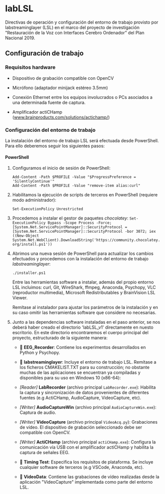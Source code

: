 # labLSL
Directivas de operación y configuración del entorno de trabajo provisto por labstreaminglayer (LSL) en el marco del proyecto de investigación "Restauración de la Voz con Interfaces Cerebro Ordenador" del Plan Nacional 2019.

## Configuración de trabajo

### Requisitos hardware

- Dispositivo de grabación compatible con OpenCV

- Micrófono (adaptador minijack estéreo 3.5mm)

- Conexión Ethernet entre los equipos involucrados o PCs asociados a una determinada fuente de captura.

- Amplificador actiCHamp (www.brainproducts.com/solutions/actichamp/)

### Configuración del entorno de trabajo
La instalación del entorno de trabajo LSL será efectuada desde PowerShell. Para ello deberemos seguir los siguientes pasos:

#### PowerShell

1. Configuramos el inicio de sesión de PowerShell:
      ```
      Add-Content -Path $PROFILE -Value "$ProgressPreference = 'SilentlyContinue'"
      Add-Content -Path $PROFILE -Value "remove-item alias:curl"
      ```

2. Habilitamos la ejecución de scripts de terceros en PowerShell (requiere modo administrador):
      ```
      Set-ExecutionPolicy Unrestricted
      ```

3. Procedemos a instalar el gestor de paquetes *chocolatey*:
            ```
            Set-ExecutionPolicy Bypass -Scope Process -Force; [System.Net.ServicePointManager]::SecurityProtocol = [System.Net.ServicePointManager]::SecurityProtocol -bor 3072; iex ((New-Object System.Net.WebClient).DownloadString('https://community.chocolatey.org/install.ps1'))
            ```
            
4. Abrimos una nueva sesión de PowerShell para actualizar los cambios efectuados y procedemos con la instalación del entorno de trabajo *labstreaminglayer*:
      ```
      ./installer.ps1
      ```

      Entre las herramientas software a instalar, además del propio entorno LSL incluimos: curl, Git, WireShark, ffmpeg, Anaconda, Psychopy, VLC (reproductor multimedia), Microsoft Redistributables y BrainVision LSL Viewer. 

      Remítase al instalador para ajustar los parámetros de la instalación y en su caso omitir las herramientas software que considere no necesarias. 

5. Junto a las dependencias software instaladas en el paso anterior, se nos deberá haber creado el directorio 'labLSL_v1' directamente en nuesto escritorio. En este directorio encontraremos el cuerpo principal del proyecto, estructurado de la siguiente manera:

      - :file_folder: **EEG_Recorder**: Contiene los experimentos desarrollados en Python y Psychopy. 

      - :file_folder: **labstreaminglayer**: Incluye el entorno de trabajo LSL. Remítase a los ficheros CMAKELIST.TXT para su construcción; no obstante muchas de las aplicaciones se encuentran ya compiladas y disponibles para su uso en Windows 10 (x86-64):

      - *[Reader]* **LabRecorder** (archivo principal ```LabRecorder.exe```): Habilita la captura y sincronización de datos provenientes de diferentes fuentes (e.g ActiCHamp, AudioCapture, VideoCapture, etc).

      - *[Writer]* **AudioCaptureWin** (archivo principal ```AudioCaptureWin.exe```): Captura de audio.

      - *[Writer]* **VideoCapture** (archivo principal ```VideoAcq.py```): Grabaciones de vídeo. El dispositivo de grabación seleccionado debe ser compatible con OpenCV.

      - *[Writer]* **ActiCHamp** (archivo principal ```actiCHamp.exe```): Configura la comunicación vía USB con el amplificador actiCHamp y habilita la captura de señales EEG.

      - :file_folder: **Timing Test**: Especifica los requisitos de plataforma. Se incluye cualquier software de terceros (e.g VSCode, Anaconda, etc). 

      - :file_folder: **VideoData**: Contiene las grabaciones de vídeo realizadas desde la aplicación "VideoCapture" implementada como parte del entorno LSL.
